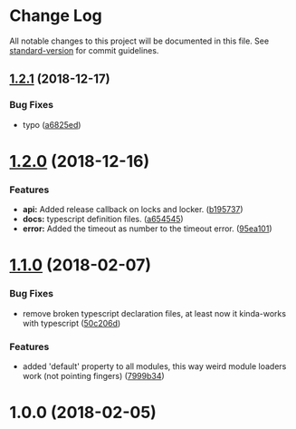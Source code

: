 # Change Log

All notable changes to this project will be documented in this file. See [standard-version](https://github.com/conventional-changelog/standard-version) for commit guidelines.

<a name="1.2.1"></a>
## [1.2.1](https://github.com/martinheidegger/flexlock/compare/v1.2.0...v1.2.1) (2018-12-17)


### Bug Fixes

* typo ([a6825ed](https://github.com/martinheidegger/flexlock/commit/a6825ed))



<a name="1.2.0"></a>
# [1.2.0](https://github.com/martinheidegger/flexlock/compare/v1.1.0...v1.2.0) (2018-12-16)


### Features

* **api:** Added release callback on locks and locker. ([b195737](https://github.com/martinheidegger/flexlock/commit/b195737))
* **docs:** typescript definition files. ([a654545](https://github.com/martinheidegger/flexlock/commit/a654545))
* **error:** Added the timeout as number to the timeout error. ([95ea101](https://github.com/martinheidegger/flexlock/commit/95ea101))



<a name="1.1.0"></a>
# [1.1.0](https://github.com/martinheidegger/flexlock/compare/v1.0.0...v1.1.0) (2018-02-07)


### Bug Fixes

* remove broken typescript declaration files, at least now it kinda-works with typescript ([50c206d](https://github.com/martinheidegger/flexlock/commit/50c206d))


### Features

* added 'default' property to all modules, this way weird module loaders work (not pointing fingers) ([7999b34](https://github.com/martinheidegger/flexlock/commit/7999b34))



<a name="1.0.0"></a>
# 1.0.0 (2018-02-05)
